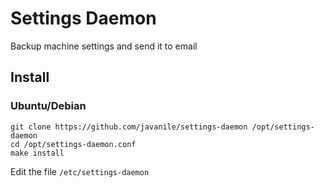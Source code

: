 # Settings Daemon

Backup machine settings and send it to email

## Install

### Ubuntu/Debian

```shell
git clone https://github.com/javanile/settings-daemon /opt/settings-daemon
cd /opt/settings-daemon.conf
make install
```

Edit the file `/etc/settings-daemon`